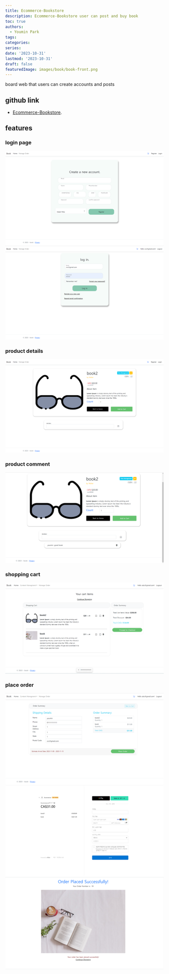 ```yaml
---
title: Ecommerce-Bookstore
description: Ecommerce-Bookstore user can post and buy book 
toc: true
authors:
  - Youmin Park
tags:
categories:
series:
date: '2023-10-31'
lastmod: '2023-10-31'
draft: false
featuredImage: images/book/book-front.png
---
```


board web that users can create accounts and posts

<!--more-->
## github link
- [Ecommerce-Bookstore](https://github.com/Youmin99/Ecommerce-BookStore).

## features
### login page
![book](/images/book/book-register.png)
![book](/images/book/book-login.png)
### product details
 ![book](/images/book/book-detail.png)
### product comment
![book](/images/book/book-comment.png)
### shopping cart
![book](/images/book/book-cart.png)
### place order
![book](/images/book/book-place.png)
![book](/images/book/book-stripe.png)
![book](/images/book/book-success.png)